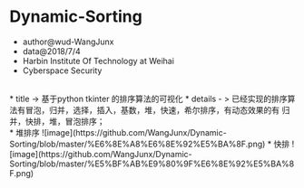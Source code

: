 # Dynamic-Sorting

* author@wud-WangJunx
* data@2018/7/4
* Harbin Institute Of Technology at Weihai
* Cyberspace Security
<br>
* title -> 基于python tkinter 的排序算法的可视化
* details - > 已经实现的排序算法有冒泡，归并，选择，插入，基数，堆，快速，希尔排序，有动态效果的有 归并，快排，堆，冒泡排序；
<br>
* 堆排序 
![image](https://github.com/WangJunx/Dynamic-Sorting/blob/master/%E6%8E%A8%E6%8E%92%E5%BA%8F.png)
* 快排 
![image](https://github.com/WangJunx/Dynamic-Sorting/blob/master/%E5%BF%AB%E9%80%9F%E6%8E%92%E5%BA%8F.png)


